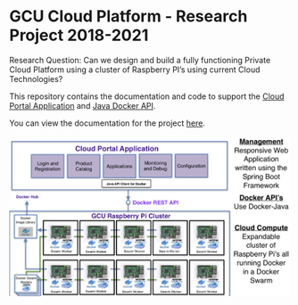# GCU Cloud Platform - Research Project 2018-2021

Research Question: Can we design and build a fully functioning Private Cloud Platform using a cluster of Raspberry PI’s using current Cloud Technologies?

This repository contains the documentation and code to support the [Cloud Portal Application](https://github.com/markreha/cloudrdp/blob/master/portal-app/README.md) and [Java Docker API](https://github.com/markreha/cloudrdp/blob/master/java-api/README.md).

You can view the documentation for the project [here](https://github.com/markreha/cloudrdp/blob/master/docs/README.md). 

<p align="center">
	<img src="docs/images/block_diagram.png" alt="Cloud High Level Block Diagram"/>
</p>
